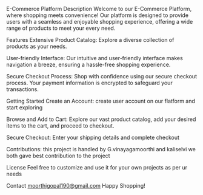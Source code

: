 E-Commerce Platform
Description
Welcome to our E-Commerce Platform, where shopping meets convenience! Our platform is designed to provide users with a seamless and enjoyable shopping experience, offering a wide range of products to meet your every need.

Features
Extensive Product Catalog: Explore a diverse collection of products as your needs.

User-friendly Interface: Our intuitive and user-friendly interface makes navigation a breeze, ensuring a hassle-free shopping experience.

Secure Checkout Process: Shop with confidence using our secure checkout process. Your payment information is encrypted to safeguard your transactions.


Getting Started
Create an Account: create user account on our flatform and start exploring

Browse and Add to Cart: Explore our vast product catalog, add your desired items to the cart, and proceed to checkout.

Secure Checkout: Enter your shipping details and complete checkout


Contributions:
 this project is handled by G.vinayagamoorthi and kaliselvi
 we both gave best contribution to the project


License
 Feel free to customize and use it for your own projects as per ur needs

Contact
moorthigopal190@gmail.com
Happy Shopping!






